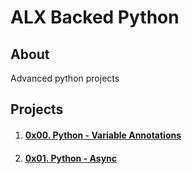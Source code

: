# ALX Backed Python

## About
Advanced python projects

## Projects
1. #### [0x00. Python - Variable Annotations](0x00-python_variable_annotations)
2. #### [0x01. Python - Async](0x01-python_async_function)

